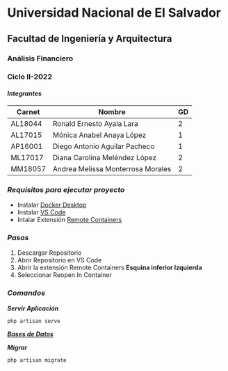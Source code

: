 # __Universidad Nacional de El Salvador__
## Facultad de Ingeniería y Arquitectura
### Análisis Financiero
### Ciclo II-2022


#### *__Integrantes__*
| __Carnet__ | __Nombre__ |__GD__|
| ---------- | ------------------------ | ----------- |
| AL18044 | Ronald Ernesto Ayala Lara | 2 |
| AL17015 | Mónica Anabel Anaya López | 1 |
| AP16001 | Diego Antonio Aguilar Pacheco | 1 |
| ML17017 | Diana Carolina Meléndez López | 2 |
| MM18057 | Andrea Melissa Monterrosa Morales | 2 |


### *__Requisitos para ejecutar proyecto__*
- Instalar [Docker Desktop](https://docs.docker.com/desktop/install/windows-install/)
- Instalar [VS Code](https://code.visualstudio.com/download)
- Intalar Extensión [Remote Containers](https://marketplace.visualstudio.com/items?itemName=ms-vscode-remote.remote-containers)


### *__Pasos__*
1. Descargar Repositorio
2. Abrir Repositorio en VS Code
3. Abrir la extensión Remote Containers __Esquina inferior Izquierda__
4. Seleccionar Reopen In Container


### *__Comandos__*
*__Servir Aplicación__*
```
php artisan serve
```

[*__Bases de Datos__*](https://laravel.com/docs/9.x/database)

*__Migrar__*
```
php artisan migrate
```